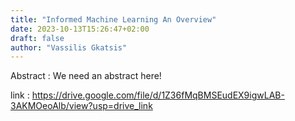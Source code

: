 ```yaml
---
title: "Informed Machine Learning An Overview"
date: 2023-10-13T15:26:47+02:00
draft: false
author: "Vassilis Gkatsis"
---
```

Abstract : We need an abstract here!


link : https://drive.google.com/file/d/1Z36fMqBMSEudEX9igwLAB-3AKMOeoAlb/view?usp=drive_link 